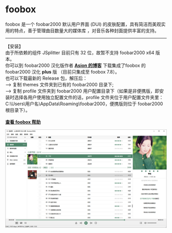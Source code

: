 # foobox

foobox 是一个 foobar2000 默认用户界面 (DUI) 的皮肤配置，具有简洁而美观实用的特点，善于管理曲目数量大的媒体库 ，对音乐各种封面提供丰富的支持。  
* * *
【安装】\
由于所依赖的组件 JSplitter 目前只有 32 位，故暂不支持 foobar2000 x64 版本。\
你可以到 foobar2000 汉化版作者 [**Asion 的博客**](https://www.cnblogs.com/asionwu) 下载集成了foobox 的 foobar2000 汉化 **plus** 版 （目前只集成至 foobox 7.8）。\
也可以下载最新的 Release 包，解压后：\
--> 复制 themes 文件夹到已有的 foobar2000 目录下;\
--> 复制 profile 文件夹到 foobar2000 用户配置目录下（如果是非便携版，即安装时选择各用户使用独立配置文件的话，profile 文件夹位于用户配置文件夹里：C:\Users\用户名\AppData\Roaming\foobar2000，便携版则位于 foobar2000 根目录下）。\
\
[**查看 foobox 帮助**](https://dream7180.gitee.io/2023/foobox-release/)

![alt text](info/screenshot.jpg "foobox - DUI foobar2000 media player")

